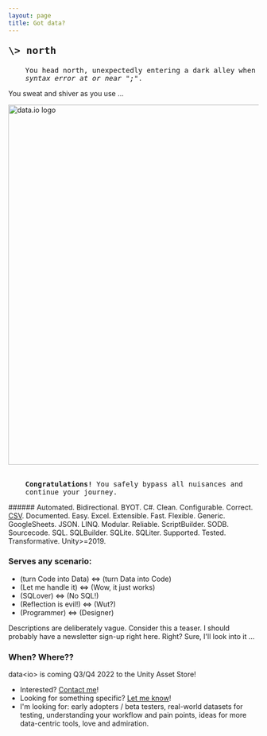 ```yaml
---
layout: page
title: Got data?
---
```

<p style="font-family:Consolas, Monaco, 'Andale Mono', monospace; font-size:20px"><strong>\> north</strong></p>
<p style="font-family:Consolas, Monaco, 'Andale Mono', monospace; font-size:14px; padding-left:34px">You head north, unexpectedly entering a dark alley when <i>syntax error at or near ";"</i>. <!--- Suddenly, you find yourself exceptionally immersed in woefully escaped delimiters, culture-unique èncodings and flawed-type converters. ---><br/>

You sweat and shiver as you use ...</p>
<!--- <p style="font-family:Consolas, Monaco, 'Andale Mono', monospace; font-size:20px"><strong>\> use</strong></p><br/> --->
<a href="https://sitterheim.github.io/data.io-home/docs/">
<img src="/data.io-home/assets/data.io-banner-transparent-cropped.png" alt="data.io logo" width="725"/>
</a><br/><br/>
<p style="font-family:Consolas, Monaco, 'Andale Mono', monospace; font-size:14px; padding-left:34px"><b>Congratulations!</b> You safely bypass all nuisances and continue your journey.</p>
###### Automated. Bidirectional. BYOT. C#. Clean. Configurable. Correct. <a target="_blank" href="docs/api/Data.IO.CSV.Reader.CSVReader.html">CSV</a>. Documented. Easy. Excel. Extensible. Fast. Flexible. Generic. GoogleSheets. JSON. LINQ. Modular. Reliable. ScriptBuilder. SODB. Sourcecode. SQL. SQLBuilder. SQLite. SQLiter. Supported. Tested. Transformative. Unity>=2019.


### Serves any scenario: 
- (turn Code into Data) <=> (turn Data into Code)
- (Let me handle it) <=> (Wow, it just works)
- (SQLover) <=> (No SQL!)
- (Reflection is evil!) <=> (Wut?)
- (Programmer) <=> (Designer)

Descriptions are deliberately vague. Consider this a teaser. I should probably have a newsletter sign-up right here. Right? Sure, I'll look into it ...

### When? Where??
data&lt;io&gt; is coming Q3/Q4 2022 to the Unity Asset Store!

- Interested? <a href="mailto:fremdspielen@gmail.com">Contact me</a>!
- Looking for something specific? <a href="mailto:fremdspielen@gmail.com">Let me know</a>!
- I'm looking for: early adopters / beta testers, real-world datasets for testing, understanding your workflow and pain points, ideas for more data-centric tools, love and admiration.
